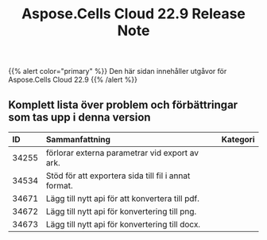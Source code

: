 ﻿---
title: Aspose.Cells Cloud 22.9 Release Note
second_title: Aspose.Cells Cloud Documen
type: docs
url: /sv/aspose-cells-cloud-22-9-release-notes/
description: Aspose.Cells Cloud stöder Excel för att skapa, konvertera, sammanfoga, dela, skydda, inre objektoperation och så vidare
weight: 13
---
{{% alert color="primary" %}} 
Den här sidan innehåller utgåvor för Aspose.Cells Cloud 22.9
{{% /alert %}} 
## **Komplett lista över problem och förbättringar som tas upp i denna version**
|**ID**|**Sammanfattning**|**Kategori**|
|:- |:- |:- |
|34255 | förlorar externa parametrar vid export av ark.|
|34534 | Stöd för att exportera sida till fil i annat format.|
|34671 | Lägg till nytt api för att konvertera till pdf.|
|34672 | Lägg till nytt api för konvertering till png.|
|34673 | Lägg till nytt api för konvertering till docx.|
